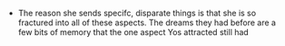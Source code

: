 - The reason she sends specifc, disparate things is that she is so fractured into all of these aspects. The dreams they had before are a few bits of memory that the one aspect Yos attracted still had